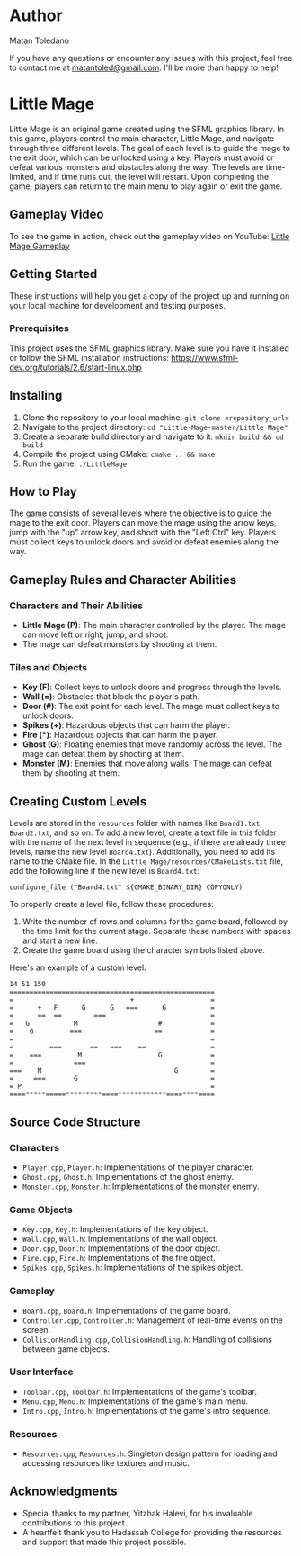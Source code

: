 # Author
Matan Toledano

If you have any questions or encounter any issues with this project, feel free to contact me at matantoled@gmail.com. I'll be more than happy to help!

# Little Mage
Little Mage is an original game created using the SFML graphics library. 
In this game, players control the main character, Little Mage, and navigate through three different levels. 
The goal of each level is to guide the mage to the exit door, which can be unlocked using a key. 
Players must avoid or defeat various monsters and obstacles along the way. 
The levels are time-limited, and if time runs out, the level will restart. 
Upon completing the game, players can return to the main menu to play again or exit the game.

## Gameplay Video
To see the game in action, check out the gameplay video on YouTube: [Little Mage Gameplay](https://youtu.be/Dp8TcgzrcMk)

## Getting Started
These instructions will help you get a copy of the project up and running on your local machine for development and testing purposes.

### Prerequisites
This project uses the SFML graphics library. Make sure you have it installed or follow the SFML installation instructions:
https://www.sfml-dev.org/tutorials/2.6/start-linux.php

## Installing
1. Clone the repository to your local machine: `git clone <repository_url>`
2. Navigate to the project directory: `cd "Little-Mage-master/Little Mage"`
3. Create a separate build directory and navigate to it: `mkdir build && cd build`
4. Compile the project using CMake: `cmake .. && make`
5. Run the game: `./LittleMage`

## How to Play
The game consists of several levels where the objective is to guide the mage to the exit door. 
Players can move the mage using the arrow keys, jump with the "up" arrow key, and shoot with the "Left Ctrl" key. 
Players must collect keys to unlock doors and avoid or defeat enemies along the way.

## Gameplay Rules and Character Abilities

### Characters and Their Abilities
- **Little Mage (P)**: The main character controlled by the player. The mage can move left or right, jump, and shoot.
- The mage can defeat monsters by shooting at them.

### Tiles and Objects
- **Key (F)**: Collect keys to unlock doors and progress through the levels.
- **Wall (=)**: Obstacles that block the player's path.
- **Door (#)**: The exit point for each level. The mage must collect keys to unlock doors.
- **Spikes (+)**: Hazardous objects that can harm the player.
- **Fire (*)**: Hazardous objects that can harm the player.
- **Ghost (G)**: Floating enemies that move randomly across the level. The mage can defeat them by shooting at them.
- **Monster (M)**: Enemies that move along walls. The mage can defeat them by shooting at them.

## Creating Custom Levels
Levels are stored in the `resources` folder with names like `Board1.txt`, `Board2.txt`, and so on. 
To add a new level, create a text file in this folder with the name of the next level in sequence
(e.g., if there are already three levels, name the new level `Board4.txt`). 
Additionally, you need to add its name to the CMake file. In the `Little Mage/resources/CMakeLists.txt` file, 
add the following line if the new level is `Board4.txt`:

```
configure_file ("Board4.txt" ${CMAKE_BINARY_DIR} COPYONLY)
```

To properly create a level file, follow these procedures:
1. Write the number of rows and columns for the game board, followed by the time limit for the current stage. Separate these numbers with spaces and start a new line.
2. Create the game board using the character symbols listed above.

Here's an example of a custom level:

```
14 51 150
===================================================
=                             +                   =
=      +   F      G      G   ===      G           =
=      ==  ==        ===                          =
=   G           M                    #            =
=    G         ===                  ==            =
=                                                 =
=         ===       ==   ===    ==                =
=    ===         M                   G            =
=               ===                               =
===    M                                 G        =
=     ===       G                                 =
= P                                               =
====*****=====*********====************====****====
```

## Source Code Structure

### Characters
- `Player.cpp`, `Player.h`: Implementations of the player character.
- `Ghost.cpp`, `Ghost.h`: Implementations of the ghost enemy.
- `Monster.cpp`, `Monster.h`: Implementations of the monster enemy.

### Game Objects
- `Key.cpp`, `Key.h`: Implementations of the key object.
- `Wall.cpp`, `Wall.h`: Implementations of the wall object.
- `Door.cpp`, `Door.h`: Implementations of the door object.
- `Fire.cpp`, `Fire.h`: Implementations of the fire object.
- `Spikes.cpp`, `Spikes.h`: Implementations of the spikes object.

### Gameplay
- `Board.cpp`, `Board.h`: Implementations of the game board.
- `Controller.cpp`, `Controller.h`: Management of real-time events on the screen.
- `CollisionHandling.cpp`, `CollisionHandling.h`: Handling of collisions between game objects.

### User Interface
- `Toolbar.cpp`, `Toolbar.h`: Implementations of the game's toolbar.
- `Menu.cpp`, `Menu.h`: Implementations of the game's main menu.
- `Intro.cpp`, `Intro.h`: Implementations of the game's intro sequence.

### Resources
- `Resources.cpp`, `Resources.h`: Singleton design pattern for loading and accessing resources like textures and music.

## Acknowledgments
- Special thanks to my partner, Yitzhak Halevi, for his invaluable contributions to this project.
- A heartfelt thank you to Hadassah College for providing the resources and support that made this project possible.
